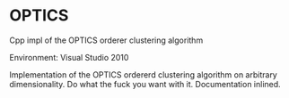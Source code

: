 # OPTICS
Cpp impl of the OPTICS orderer clustering algorithm

Environment: Visual Studio 2010

Implementation of the OPTICS ordererd clustering algorithm on arbitrary dimensionality. Do what the fuck you want with it.  Documentation inlined.
